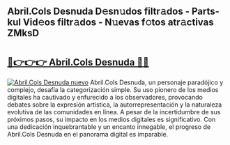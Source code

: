 ## Abril.Cols Desnuda D𝚎sn𝚞dos filtr𝚊dos - Parts-kul Vid𝚎os filtr𝚊dos - N𝚞evas f𝚘tos atr𝚊ctivas ZMksD

# <h2><a href="http://mbdlde.tromn.icu/?c=Abril.Cols+Desnuda">🔗👉👉👉 Abril.Cols Desnuda 🔗🔗</a></h2>

[![Abril.Cols Desnuda nuevo](https://i.imgur.com/pEAQMta.gif)](http://mbdlde.tromn.icu/?c=Abril.Cols+Desnuda)
Abril.Cols Desnuda, un personaje paradójico y complejo, desafía la categorización simple. Su uso pionero de los medios digitales ha cautivado y enfurecido a los observadores, provocando debates sobre la expresión artística, la autorrepresentación y la naturaleza evolutiva de las comunidades en línea. A pesar de la incertidumbre de sus próximos pasos, su impacto en los medios digitales es significativo. Con una dedicación inquebrantable y un encanto innegable, el progreso de Abril.Cols Desnuda en el panorama digital es imparable.
